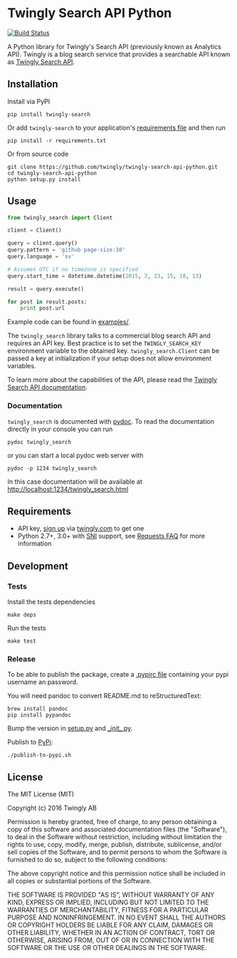 # Twingly Search API Python

[![Build Status](https://travis-ci.org/twingly/twingly-search-api-python.png?branch=master)](https://travis-ci.org/twingly/twingly-search-api-python)

A Python library for Twingly's Search API (previously known as Analytics API). Twingly is a blog search service that provides a searchable API known as [Twingly Search API](https://developer.twingly.com/resources/search/).

## Installation

Install via PyPI

```shell
pip install twingly-search
```

Or add `twingly-search` to your application's [requirements file](https://pip.pypa.io/en/stable/user_guide/#requirements-files) and then run

```shell
pip install -r requirements.txt
```

Or from source code

```shell
git clone https://github.com/twingly/twingly-search-api-python.git
cd twingly-search-api-python
python setup.py install
```

## Usage

```python
from twingly_search import Client

client = Client()

query = client.query()
query.pattern = 'github page-size:10'
query.language = 'sv'

# Assumes UTC if no timezone is specified
query.start_time = datetime.datetime(2015, 2, 23, 15, 18, 13)

result = query.execute()

for post in result.posts:
    print post.url
```

Example code can be found in [examples/](examples/).

The `twingly_search` library talks to a commercial blog search API and requires an API key. Best practice is to set the `TWINGLY_SEARCH_KEY` environment variable to the obtained key. `twingly_search.Client` can be passed a key at initialization if your setup does not allow environment variables.

To learn more about the capabilities of the API, please read the [Twingly Search API documentation](https://developer.twingly.com/resources/search/).

### Documentation

`twingly_search` is documented with [pydoc](https://docs.python.org/2/library/pydoc.html). To read the documentation directly in your console you can run

```shell
pydoc twingly_search
```

or you can start a local pydoc web server with

```shell
pydoc -p 1234 twingly_search
```

In this case documentation will be available at [http://localhost:1234/twingly_search.html](http://localhost:1234/twingly_search.html)

## Requirements

* API key, [sign up](https://www.twingly.com/try-for-free) via [twingly.com](https://www.twingly.com/) to get one
* Python 2.7+, 3.0+ with [SNI] support, see [Requests FAQ] for more information

[SNI]: https://en.wikipedia.org/wiki/Server_Name_Indication
[Requests FAQ]: http://docs.python-requests.org/en/master/community/faq/#what-are-hostname-doesn-t-match-errors

## Development

### Tests

Install the tests dependencies

    make deps

Run the tests

    make test

### Release

To be able to publish the package, create a [.pypirc file] containing your pypi username an password.

You will need pandoc to convert README.md to reStructuredText:

    brew install pandoc
    pip install pypandoc

Bump the version in [setup.py](./setup.py) and [\__init\__.py](./twingly-search/__init__.py).

Publish to [PyPi]:

    ./publish-to-pypi.sh

[PyPi]: https://pypi.python.org/pypi/twingly-search
[.pypirc file]: https://docs.python.org/2/distutils/packageindex.html#pypirc

## License

The MIT License (MIT)

Copyright (c) 2016 Twingly AB

Permission is hereby granted, free of charge, to any person obtaining a copy of
this software and associated documentation files (the "Software"), to deal in
the Software without restriction, including without limitation the rights to
use, copy, modify, merge, publish, distribute, sublicense, and/or sell copies of
the Software, and to permit persons to whom the Software is furnished to do so,
subject to the following conditions:

The above copyright notice and this permission notice shall be included in all
copies or substantial portions of the Software.

THE SOFTWARE IS PROVIDED "AS IS", WITHOUT WARRANTY OF ANY KIND, EXPRESS OR
IMPLIED, INCLUDING BUT NOT LIMITED TO THE WARRANTIES OF MERCHANTABILITY, FITNESS
FOR A PARTICULAR PURPOSE AND NONINFRINGEMENT. IN NO EVENT SHALL THE AUTHORS OR
COPYRIGHT HOLDERS BE LIABLE FOR ANY CLAIM, DAMAGES OR OTHER LIABILITY, WHETHER
IN AN ACTION OF CONTRACT, TORT OR OTHERWISE, ARISING FROM, OUT OF OR IN
CONNECTION WITH THE SOFTWARE OR THE USE OR OTHER DEALINGS IN THE SOFTWARE.
